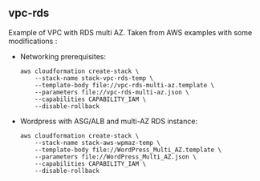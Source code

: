 
## vpc-rds
Example of VPC with RDS multi AZ. Taken from AWS examples with some modifications :

* Networking prerequisites:
  ```
  aws cloudformation create-stack \
      --stack-name stack-vpc-rds-temp \
      --template-body file://vpc-rds-multi-az.template \
      --parameters file://vpc-rds-multi-az.json \
      --capabilities CAPABILITY_IAM \
      --disable-rollback
  ```

* Wordpress with ASG/ALB and multi-AZ RDS instance:

  ```
  aws cloudformation create-stack \
      --stack-name stack-aws-wpmaz-temp \
      --template-body file://WordPress_Multi_AZ.template \
      --parameters file://WordPress_Multi_AZ.json \
      --capabilities CAPABILITY_IAM \
      --disable-rollback
  ```